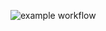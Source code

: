 ![example workflow](https://github.com/ross0maha/hexlet_pytest/.github/workflows/hello-world.yml/badge.svg)